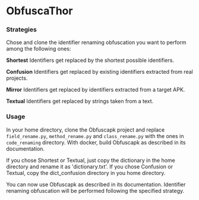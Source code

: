 # ObfuscaThor
### Strategies
Chose and clone the identifier renaming obfuscation you want to perform among the following ones:

**Shortest**
Identifiers get replaced by the shortest possible identifiers.

**Confusion**
Identifiers get replaced by existing identifiers extracted from real projects.

**Mirror**
Identifiers get replaced by identifiers extracted from a target APK.

**Textual**
Identifiers get replaced by strings taken from a text.

### Usage
In your home directory, clone the Obfuscapk project and replace `field_rename.py`, `method_rename.py` and `class_rename.py` with the ones in `code_renaming` directory. With docker, build Obfuscapk as described in its documentation.

If you chose Shortest or Textual, just copy the dictionary in the home directory and rename it as 'dictionary.txt'. If you chose Confusion or Textual, copy the dict_confusion directory in you home directory.

You can now use Obfuscapk as described in its documentation. Identifier renaming obfuscation will be performed following the specified strategy.